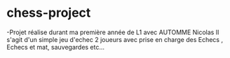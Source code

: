 # chess-project
-Projet réalise durant ma première année de L1 avec AUTOMME Nicolas
Il s'agit d'un simple jeu d'echec 2 joueurs avec prise en charge des Echecs , Echecs et mat, sauvegardes etc...
